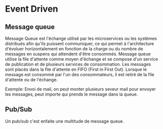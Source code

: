 # Event Driven

## Message queue

Message Queue est l'échange utilisé par les microservices ou les systèmes distribués afin qu'ils puissent communiquer, ce qui permet à l'architecture d'évoluer horizontalement en fonction de la charge ou du nombre de messages en suspens qui attendent d'être consommés. 
Message queue utilise la file d'attente comme moyen d'échange et se compose d'un service de publication et de plusieurs services de consommation. 
Les messages sont placés dans la file d'attente en FIFO (First in First Out). Lorsque le message est consommé par l'un des consommateurs, il est retiré de la file d'attente ou de l'échange.

Exemple: Envoi de mail, on peut monter plusieurs seveur mail pour envoyer les messages, peut importe qui prends le message dans la queue.

## Pub/Sub

Un pub/sub c'est enfaite une multitude de message queue.
